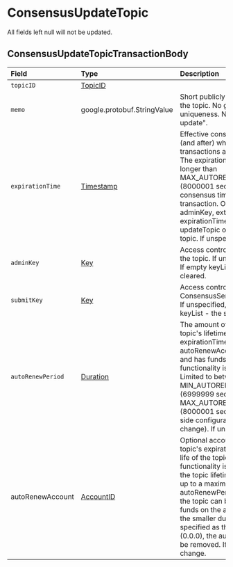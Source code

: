 # ConsensusUpdateTopic

All fields left null will not be updated.

## ConsensusUpdateTopicTransactionBody

| Field | Type | Description |  |
| :--- | :--- | :--- | :--- |
| `topicID` | [TopicID](../basic-types/topicid.md) |  |  |
| `memo` | google.protobuf.StringValue | Short publicly visible memo about the topic. No guarantee of uniqueness. Null for "do not update". |  |
| `expirationTime` | [Timestamp](../miscellaneous/timestamp.md#timestamp) | Effective consensus timestamp at \(and after\) which all consensus transactions and queries will fail. The expirationTime may be no longer than MAX\_AUTORENEW\_PERIOD \(8000001 seconds\) from the consensus timestamp of this transaction. On topics with no adminKey, extending the expirationTime is the only updateTopic option allowed on the topic. If unspecified, no change. |  |
| `adminKey` | [Key](../basic-types/key.md) | Access control for update/delete of the topic. If unspecified, no change. If empty keyList - the adminKey is cleared. |  |
| `submitKey` | [Key](../basic-types/key.md) | Access control for ConsensusService.submitMessage. If unspecified, no change. If empty keyList - the submitKey is cleared. |  |
| `autoRenewPeriod` | [Duration](../miscellaneous/duration.md) | The amount of time to extend the topic's lifetime automatically at expirationTime if the autoRenewAccount is configured and has funds \(once autoRenew functionality is supported by HAPI\). Limited to between MIN\_AUTORENEW\_PERIOD \(6999999 seconds\) and MAX\_AUTORENEW\_PERIOD \(8000001 seconds\) by servers-side configuration \(which may change\). If unspecified, no change. |  |
| autoRenewAccount | [AccountID](../basic-types/accountid.md) | Optional account to be used at the topic's expirationTime to extend the life of the topic. Once autoRenew functionality is supported by HAPI, the topic lifetime will be extended up to a maximum of the autoRenewPeriod or however long the topic can be extended using all funds on the account \(whichever is the smaller duration/amount\). If specified as the default value \(0.0.0\), the autoRenewAccount will be removed. If unspecified, no change. |  |


